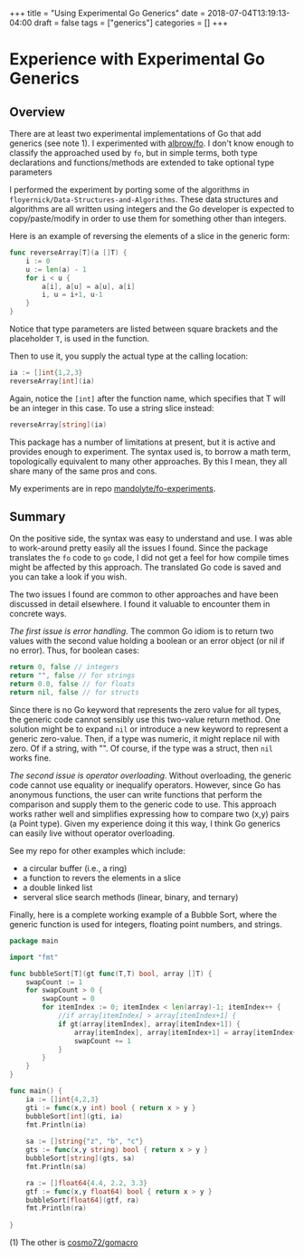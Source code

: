 +++
title = "Using Experimental Go Generics"
date = 2018-07-04T13:19:13-04:00
draft = false
tags = ["generics"]
categories = []
+++

# Experience with Experimental Go Generics

## Overview

There are at least two experimental implementations of Go that add generics (see note 1). I experimented with
[albrow/fo](https://github.com/albrow/fo). I don't know enough to classify the approached used by `fo`, 
but in simple terms, both type declarations and functions/methods are extended to take optional type parameters

I performed the experiment by porting some of the algorithms in 
`floyernick/Data-Structures-and-Algorithms`. These data structures and algorithms are all written
using integers and the Go developer
is expected to copy/paste/modify in order to use them for something other than integers.

Here is an example of reversing the elements of a slice in the generic form:
```go
func reverseArray[T](a []T) {
	i := 0
	u := len(a) - 1
	for i < u {
		a[i], a[u] = a[u], a[i]
		i, u = i+1, u-1
	}
}
```

Notice that type parameters are listed between square brackets and the
placeholder `T`, is used in the function.


Then to use it, you supply the actual type at the calling location:
```go
ia := []int{1,2,3} 
reverseArray[int](ia)
```

Again, notice the `[int]` after the function name, which specifies that T will be
an integer in this case. To use a string slice instead:
```go
reverseArray[string](ia)
```

This package has a number of limitations at present, but it is active and provides
enough to experiment. The syntax used is, to borrow a math term, topologically 
equivalent to many other approaches. By this I mean, they all share many of the same
pros and cons.

My experiments are in repo [mandolyte/fo-experiments](https://github.com/mandolyte/fo-experiments).

## Summary

On the positive side, the syntax was easy to understand and use. I was able to work-around
pretty easily all the issues I found. Since the package translates the `fo` code to `go` code,
I did not get a feel for how compile times might be affected by this approach. The translated Go 
code is saved and you can take a look if you wish.

The two issues I found are common to other approaches and have been discussed in detail elsewhere.
I found it valuable to encounter them in concrete ways. 

*The first issue is error handling.* The common Go idiom is to return two values with the second
value holding a boolean or an error object (or nil if no error). Thus, for boolean cases:

```go
return 0, false // integers
return "", false // for strings
return 0.0, false // for floats
return nil, false // for structs
```

Since there is no Go keyword that represents the zero value for all types, the generic code
cannot sensibly use this two-value return method. 
One solution might be to expand `nil` or introduce a new keyword to represent a generic zero-value.
Then, if a type was numeric, it might replace nil with zero. Of if a
string, with "". Of course, if the type was a struct, then `nil` works fine.

*The second issue is operator overloading.* Without overloading, the generic code cannot
use equality or inequalify operators. However, since Go has anonymous functions, the user
can write functions that perform the comparison and supply them to the generic code to use.
This approach works rather well and simplifies expressing how to compare two (x,y) pairs
(a Point type). Given my experience doing it this way, I think Go generics can easily 
live without operator overloading.

See my repo for other examples which include: 

- a circular buffer (i.e., a ring)
- a function to revers the elements in a slice
- a double linked list
- serveral slice search methods (linear, binary, and ternary)

Finally, here is a complete working example of a Bubble Sort, where the generic function
is used for integers, floating point numbers, and strings.

```go
package main

import "fmt"

func bubbleSort[T](gt func(T,T) bool, array []T) {
	swapCount := 1
	for swapCount > 0 {
		swapCount = 0
		for itemIndex := 0; itemIndex < len(array)-1; itemIndex++ {
			//if array[itemIndex] > array[itemIndex+1] {
			if gt(array[itemIndex], array[itemIndex+1]) { 
				array[itemIndex], array[itemIndex+1] = array[itemIndex+1], array[itemIndex]
				swapCount += 1
			}
		}
	}
}

func main() {
	ia := []int{4,2,3} 
	gti := func(x,y int) bool { return x > y }
	bubbleSort[int](gti, ia)
	fmt.Println(ia)
	
	sa := []string{"z", "b", "c"}
	gts := func(x,y string) bool { return x > y }
	bubbleSort[string](gts, sa)
	fmt.Println(sa)

	ra := []float64{4.4, 2.2, 3.3}
	gtf := func(x,y float64) bool { return x > y }
	bubbleSort[float64](gtf, ra)
	fmt.Println(ra)
	
}
```
(1) The other is [cosmo72/gomacro](https://github.com/cosmos72/gomacro)
